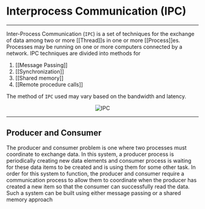 # Interprocess Communication (IPC)
<hr>

Inter-Process Communication (`IPC`) is a set of techniques for the exchange of data among two or more [[Thread]]s in one or more [[Process]]es. Processes may be running on one or more computers connected by a network. 
IPC techniques are divided into methods for
1. [[Message Passing]]
1. [[Synchronization]]
1. [[Shared memory]]
1. [[Remote procedure calls]]

The method of `IPC` used may vary based on the bandwidth and latency.
<p align="center">
	<img src="https://i.imgur.com/QkikByB.png"
		 alt="IPC">
</p>

<hr>

## Producer and Consumer 
The producer and consumer problem is one where two processes must coordinate to exchange data. In this system, a producer process is periodically creating new data elements and consumer process is waiting for these data items to be created and is using them for some other task. In order for this system to function, the producer and consumer require a communication process to allow them to coordinate when the producer has created a new item so that the consumer can successfully read the data. Such a system can be built using either message passing or a shared memory approach